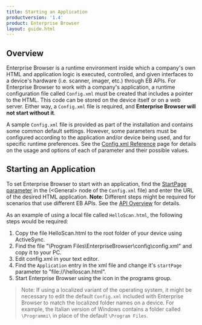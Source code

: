 ```yaml
---
title: Starting an Application
productversion: '1.4'
product: Enterprise Browser
layout: guide.html
---
```

## Overview
Enterprise Browser is a runtime environment inside which a company's own HTML and application logic is executed, controlled, and given interfaces to a device's hardware (i.e. scanner, imager, etc.) through EB APIs. For Enterprise Browser to work with a company's application, a runtime configuration file called `Config.xml` must be created that includes a pointer to the HTML. This code can be stored on the device itself or on a web server. Either way, a `Config.xml` file is required, and **Enterprise Browser will not start without it**. 

A sample `Config.xml` file is provided as part of the installation and contains some common default settings. However, some parameters must be configured according to the application and/or device being used, and for specific runtime preferences. See the [Config.xml Reference](../configreference) page for details on the usage and options of each of parameter and their possible values.

## Starting an Application
To set Enterprise Browser to start with an application, find the [StartPage parameter](../configreference#startpage) in the (&lt;General&gt; node of the `Config.xml` file) and enter the URL of the desired HTML application. **Note**: Different steps might be required for scenarios that use different EB APIs. See the [API Overview](../apioverview) for details.

As an example of using a local file called `HelloScan.html`, the following steps would be required:

1. Copy the file HelloScan.html to the root folder of your device using ActiveSync. 
2. Find the file "\Program Files\EnterpriseBrowser\config\config.xml" and copy it to your PC. 
3. Edit config.xml in your text editor. 
4. Find the `Application` entry in the xml file and change it's `startPage` parameter to "file://\helloscan.html". 
5. Start Enterprise Browser using the icon in the programs group. 

> Note: If using a localized variant of the operating system, it might be necessary to edit the default `Config.xml` included with Enterprise Browser to match the localized folder names on a device. For example, the Italian version of Windows contains a folder called `\Programmi\` in place of the default `\Program Files`.
